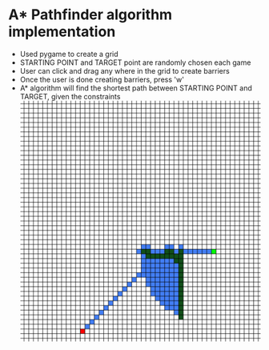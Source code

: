 # A* Pathfinder algorithm implementation 
- Used pygame to create a grid
- STARTING POINT and TARGET point are randomly chosen each game
- User can click and drag any where in the grid to create barriers 
- Once the user is done creating barriers, press 'w'
- A* algorithm will find the shortest path between STARTING POINT and TARGET, given the constraints 
![image](pygameSS.png "Title") 
